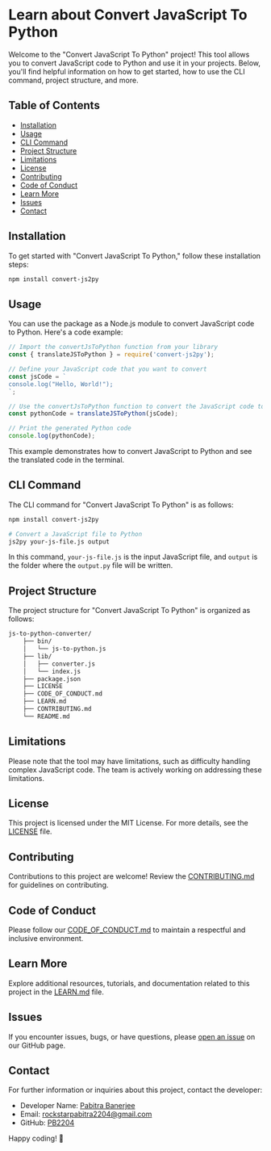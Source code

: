 # Learn about Convert JavaScript To Python

Welcome to the "Convert JavaScript To Python" project! This tool allows you to convert JavaScript code to Python and use it in your projects. Below, you'll find helpful information on how to get started, how to use the CLI command, project structure, and more.

## Table of Contents

- [Installation](#installation)
- [Usage](#usage)
- [CLI Command](#cli-command)
- [Project Structure](#project-structure)
- [Limitations](#limitations)
- [License](#license)
- [Contributing](#contributing)
- [Code of Conduct](#code-of-conduct)
- [Learn More](#learn-more)
- [Issues](#issues)
- [Contact](#contact)

## Installation

To get started with "Convert JavaScript To Python," follow these installation steps:

```bash
npm install convert-js2py
```

## Usage

You can use the package as a Node.js module to convert JavaScript code to Python. Here's a code example:

```javascript
// Import the convertJsToPython function from your library
const { translateJSToPython } = require('convert-js2py');

// Define your JavaScript code that you want to convert
const jsCode = `
console.log("Hello, World!");
`;

// Use the convertJsToPython function to convert the JavaScript code to Python
const pythonCode = translateJSToPython(jsCode);

// Print the generated Python code
console.log(pythonCode);
```

This example demonstrates how to convert JavaScript to Python and see the translated code in the terminal.

## CLI Command

The CLI command for "Convert JavaScript To Python" is as follows:

```bash
npm install convert-js2py

# Convert a JavaScript file to Python
js2py your-js-file.js output
```

In this command, `your-js-file.js` is the input JavaScript file, and `output` is the folder where the `output.py` file will be written.

## Project Structure

The project structure for "Convert JavaScript To Python" is organized as follows:

```bash
js-to-python-converter/
    ├── bin/
    │   └── js-to-python.js
    ├── lib/
    │   ├── converter.js
    │   └── index.js
    ├── package.json
    ├── LICENSE
    ├── CODE_OF_CONDUCT.md
    ├── LEARN.md
    ├── CONTRIBUTING.md
    └── README.md
```

## Limitations

Please note that the tool may have limitations, such as difficulty handling complex JavaScript code. The team is actively working on addressing these limitations.

## License

This project is licensed under the MIT License. For more details, see the [LICENSE](https://github.com/PB2204/Convert-JavaScript-To-Python/LICENSE) file.

## Contributing

Contributions to this project are welcome! Review the [CONTRIBUTING.md](https://github.com/PB2204/Convert-JavaScript-To-Python/CONTRIBUTING.md) for guidelines on contributing.

## Code of Conduct

Please follow our [CODE_OF_CONDUCT.md](https://github.com/PB2204/Convert-JavaScript-To-Python/CODE_OF_CONDUCT.md) to maintain a respectful and inclusive environment.

## Learn More

Explore additional resources, tutorials, and documentation related to this project in the [LEARN.md](https://github.com/PB2204/Convert-JavaScript-To-Python/LEARN.md) file.

## Issues

If you encounter issues, bugs, or have questions, please [open an issue](https://github.com/PB2204/Convert-JavaScript-To-Python/issues) on our GitHub page.

## Contact

For further information or inquiries about this project, contact the developer:

- Developer Name: [Pabitra Banerjee](https://pabitrabanerjee.me)
- Email: [rockstarpabitra2204@gmail.com](mailto:rockstarpabitra2204@gmail.com)
- GitHub: [PB2204](https://github.com/PB2204)

Happy coding! 🚀
